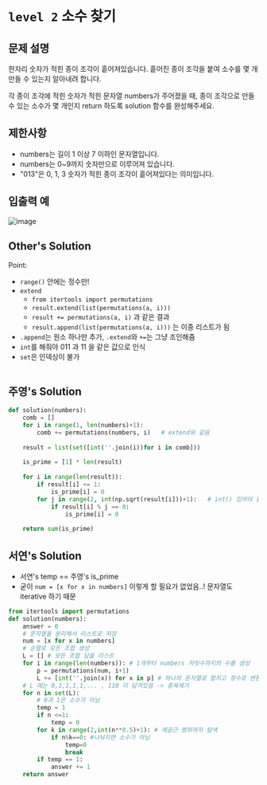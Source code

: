 # `level 2` 소수 찾기

## 문제 설명
한자리 숫자가 적힌 종이 조각이 흩어져있습니다. 흩어진 종이 조각을 붙여 소수를 몇 개 만들 수 있는지 알아내려 합니다.

각 종이 조각에 적힌 숫자가 적힌 문자열 numbers가 주어졌을 때, 종이 조각으로 만들 수 있는 소수가 몇 개인지 return 하도록 solution 함수를 완성해주세요.

## 제한사항
- numbers는 길이 1 이상 7 이하인 문자열입니다.
- numbers는 0~9까지 숫자만으로 이루어져 있습니다.
- "013"은 0, 1, 3 숫자가 적힌 종이 조각이 흩어져있다는 의미입니다.

## 입출력 예
![image](https://user-images.githubusercontent.com/122213470/230832867-a65774aa-8883-4fe8-b7dd-3cdb43d6c726.png)

## Other's Solution

Point:
- `range()` 안에는 정수만!
- `extend`
  + `from itertools import permutations`
  + `result.extend(list(permutations(a, i)))`
  + `result += permutations(a, i)` 과 같은 결과
  + `result.append(list(permutations(a, i)))` 는 이중 리스트가 됨
- `.append`는 원소 하나만 추가, `.extend`와 `+=`는 그냥 조인해줌
- `int`를 해줘야 011 과 11 을 같은 값으로 인식
- `set`은 인덱싱이 불가

```python

```

## 주영's Solution

```python
def solution(numbers):
    comb = []
    for i in range(1, len(numbers)+1):
        comb += permutations(numbers, i)   # extend와 같음
        
    result = list(set([int(''.join(i))for i in comb]))
    
    is_prime = [1] * len(result)
    
    for i in range(len(result)):
        if result[i] <= 1:
            is_prime[i] = 0
        for j in range(2, int(np.sqrt(result[i]))+1):   # int() 있어야 함
            if result[i] % j == 0:
                is_prime[i] = 0
    
    return sum(is_prime)
```

## 서연's Solution

- 서연's temp == 주영's is_prime
- 굳이 `num = [x for x in numbers]` 이렇게 할 필요가 없었음..! 문자열도 iterative 하기 때문

```python
from itertools import permutations
def solution(numbers):
    answer = 0
    # 문자열을 분리해서 리스트로 저장
    num = [x for x in numbers]   
    # 순열로 모든 조합 생성
    L = [] # 모든 조합 담을 리스트
    for i in range(len(numbers)): # 1개부터 numbers 자릿수까지의 수를 생성 
        p = permutations(num, i+1)
        L += [int(''.join(x)) for x in p] # 하나의 문자열로 합치고 정수로 변환
    # L 에는 0,1,1,1,1,... , 110 이 담겨있음 -> 중복제거
    for n in set(L):
        # 0과 1은 소수가 아님
        temp = 1
        if n <=1:
            temp = 0
        for k in range(2,int(n**0.5)+1): # 제곱근 범위까지 탐색
            if n%k==0: #나눠지면 소수가 아님
                temp=0
                break
        if temp == 1:
            answer += 1                
    return answer
```
